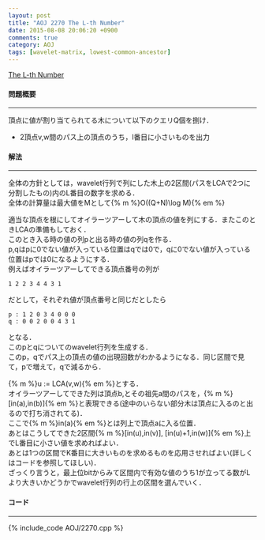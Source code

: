```yaml
---
layout: post
title: "AOJ 2270 The L-th Number"
date: 2015-08-08 20:06:20 +0900
comments: true
category: AOJ
tags: [wavelet-matrix, lowest-common-ancestor]
---
```


[The L-th Number](http://judge.u-aizu.ac.jp/onlinejudge/description.jsp?id=2270)

#### 問題概要

****

頂点に値が割り当てられてる木について以下のクエリQ個を捌け．

* 2頂点v,w間のパス上の頂点のうち，l番目に小さいものを出力

#### 解法

****

全体の方針としては，wavelet行列で列にした木上の2区間(パスをLCAで2つに分割したもの)内のL番目の数字を求める．  
全体の計算量は最大値をMとして{% m %}O((Q+N)\log M){% em %}  
  
適当な頂点を根にしてオイラーツアーして木の頂点の値を列にする．またこのときLCAの準備もしておく．  
このとき入る時の値の列pと出る時の値の列qを作る．  
p,qはpに0でない値が入っている位置はqでは0で，qに0でない値が入っている位置はpでは0になるようにする．  
例えばオイラーツアーしてできる頂点番号の列が
```
1 2 2 3 4 4 3 1
```
だとして，それぞれ値が頂点番号と同じだとしたら
```
p : 1 2 0 3 4 0 0 0
q : 0 0 2 0 0 4 3 1
```
となる．  
このpとqについてのwavelet行列を生成する．  
このp，qでパス上の頂点の値の出現回数がわかるようになる．同じ区間で見て，pで増えて，qで減るから．  
  
{% m %}u := LCA(v,w){% em %}とする．  
オイラーツアーしてできた列は頂点b,とその祖先a間のパスを，{% m %}[in(a),in(b)]{% em %}と表現できる(途中のいらない部分木は頂点に入るのと出るので打ち消されてる)．  
ここで{% m %}in(a){% em %}とは列上で頂点aに入る位置．  
あとはこうしてできた2区間{% m %}[in(u),in(v)], [in(u)+1,in(w)]{% em %}上でL番目に小さい値を求めればよい．  
あとは1つの区間でK番目に大きいものを求めるものを応用させればよい(詳しくはコードを参照してほしい)．  
ざっくり言うと，最上位bitからみて区間内で有効な値のうち1が立ってる数がLより大きいかどうかでwavelet行列の行上の区間を選んでいく．

#### コード

****

{% include_code AOJ/2270.cpp %}
